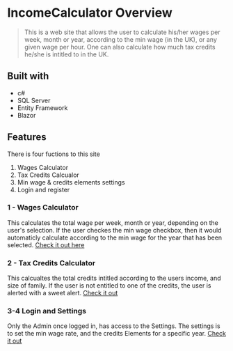 # IncomeCalculator Overview
> This is a web site that allows the user to calculate his/her wages per week, month or year, according to the min wage (in the UK), or any given wage per hour.
> One can also calculate how much tax credits he/she is intitled to in the UK.

## Built with
* c#
* SQL Server
* Entity Framework
* Blazor

## Features
There is four fuctions to this site
1. Wages Calculator
2. Tax Credits Calcualor
3. Min wage & credits elements settings
4. Login and register

### 1 - Wages Calculator
This calculates the total wage per week, month or year, depending on the user's selection. If the user checkes the min wage checkbox, then it would automaticly calculate according to the min wage for the year that has been selected. [Check it out here](https://user-images.githubusercontent.com/70821594/159604621-cdd91dd2-f8a9-4d8f-a321-a2cd09604524.mp4)

### 2 - Tax Credits Calculator
This calcualtes the total credits intitled according to the users income, and size of family. If the user is not entitled to one of the credits, the user is alerted with a sweet alert. [Check it out](https://user-images.githubusercontent.com/70821594/159609635-b574df8c-27fa-42e6-98de-c1489169f4aa.mp4)

### 3-4 Login and Settings
Only the Admin once logged in, has access to the Settings. The settings is to set the min wage rate, and the credits Elements for a specific year.
[Check it out](https://user-images.githubusercontent.com/70821594/159605665-ea9eaf4d-bbbc-417b-8685-279ce88fa608.mp4)






